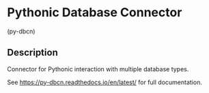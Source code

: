 # Pythonic Database Connector
(py-dbcn)


## Description
Connector for Pythonic interaction with multiple database types.

See https://py-dbcn.readthedocs.io/en/latest/ for full documentation.
